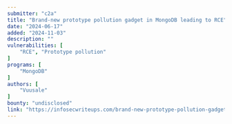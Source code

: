 ```yaml
---
submitter: "c2a"
title: "Brand-new prototype pollution gadget in MongoDB leading to RCE"
date: "2024-06-17"
added: "2024-11-03"
description: ""
vulnerabilities: [
    "RCE", "Prototype pollution"
]
programs: [
    "MongoDB"
]
authors: [
    "Vuusale"
]
bounty: "undisclosed"
link: "https://infosecwriteups.com/brand-new-prototype-pollution-gadget-in-mongodb-leading-to-rce-8c5e0087c15e"
---
```





